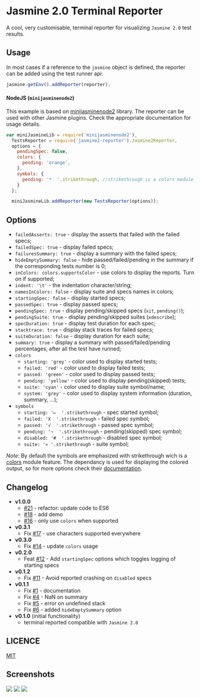 Jasmine 2.0 Terminal Reporter
=============================

A cool, very customisable, terminal reporter for visualizing `Jasmine 2.0` test results.

Usage
-----

In most cases if a reference to the `jasmine` object is defined, the reporter can be added using the test runner api:

```javascript
jasmine.getEnv().addReporter(reporter);
```

#### NodeJS (`minijasminenode2`\)

This example is based on [minijasminenode2](https://github.com/juliemr/minijasminenode/tree/jasmine2) library. The reporter can be used with other Jasmine plugins. Check the appropriate documentation for usage details.

```javascript
var miniJasmineLib = require('minijasminenode2'),
  TestsReporter = require('jasmine2-reporter').Jasmine2Reporter,
  options = {
    pendingSpec: false,
    colors: {
      pending: 'orange',
    },
    symbols: {
      pending: '*  '.strikethrough, //strikethrough is a colors module feature
    }
  };

  miniJasmineLib.addReporter(new TestsReporter(options));
```

Options
-------

-	`failedAsserts: true` - display the asserts that failed with the failed specs;
-	`failedSpec: true` - display failed specs;
-	`failuresSummary: true` - display a summary with the failed specs;
-	`hideEmptySummary: false` - hide passed/failed/pending in the summary if the corresponding tests number is 0;
-	`inColors: colors.supportsColor` - use colors to display the reports. Turn on if supported;
-	`indent: '\t'` - the indentation character/string;
-	`namesInColors: false` - display suite and specs names in colors;
-	`startingSpec: false` - display started specs;
-	`passedSpec: true` - display passed specs;
-	`pendingSpec: true` - display pending/skipped specs (`xit`, `pending()`);
-	`pendingSuite: true` - display pending/skipped suites (`xdescribe`);
-	`specDuration: true` - display test duration for each spec;
-	`stacktrace: true` - display stack traces for failed specs;
-	`suiteDuration: false` - display duration for each suite;
-	`summary: true` - display a summary with passed/failed/pending percentages, after all the test have runned;
-	`colors`
	-	`starting: 'grey'` - color used to display started tests;
	-	`failed: 'red'` - color used to display failed tests;
	-	`passed: 'green'` - color used to display passed tests;
	-	`pending: 'yellow'` - color used to display pending(skipped) tests;
	-	`suite: 'cyan'` - color used to display suite symbol/name;
	-	`system: 'grey'` - color used to display system information (duration, summary, ...);
-	`symbols`
	-	`starting: '▻  '.strikethrough` - spec started symbol;
	-	`failed: 'X  '.strikethrough` - failed spec symbol;
	-	`passed: '√  '.strikethrough` - passed spec symbol;
	-	`pending: '~  '.strikethrough` - pending(skipped) spec symbol;
	-	`disabled: '#  '.strikethrough` - disabled spec symbol;
	-	`suite: '» '.strikethrough` - suite symbol;

*Note:* By default the symbols are emphasized with strikethrough wich is a [colors](https://www.npmjs.org/package/colors) module feature. The dependancy is used for displaying the colored output, so for more options check their [documentation](https://github.com/Marak/colors.js/blob/master/ReadMe.md).

Changelog
---------

-	**v1.0.0**
	-	[#21](https://github.com/razvanz/jasmine2-reporter/pull/21) - refactor: update code to ES6
	-	[#18](https://github.com/razvanz/jasmine2-reporter/pull/18) - add demo
	-	[#16](https://github.com/razvanz/jasmine2-reporter/pull/16) - only use `colors` when supported
-	**v0.3.1**
	-	Fix [#17](https://github.com/razvanz/jasmine2-reporter/pull/17) - use characters supported everywhere
-	**v0.3.0**
	-	Fix [#14](https://github.com/razvanz/jasmine2-reporter/pull/14) - update `colors` usage
-	**v0.2.0**
	-	Feat [#12](https://github.com/razvanz/jasmine2-reporter/pull/12) - Add `startingSpec` options which toggles logging of starting specs
-	**v0.1.2**
	-	Fix [#11](https://github.com/razvanz/jasmine2-reporter/pull/11) - Avoid reported crashing on `disabled` specs
-	**v0.1.1**
	-	Fix [#1](https://github.com/razvanz/jasmine2-reporter/issues/1) - documentation
	-	Fix [#4](https://github.com/razvanz/jasmine2-reporter/issues/4) - NaN on summary
	-	Fix [#5](https://github.com/razvanz/jasmine2-reporter/issues/5) - error on undefined stack
	-	Fix [#6](https://github.com/razvanz/jasmine2-reporter/issues/6) - added `hideEmptySummary` option
-	**v0.1.0** (initial functionality)
	-	terminal reported compatible with `Jasmine 2.0`

LICENCE
-------

[MIT](https://github.com/razvanz/jasmine2-reporter/blob/master/LICENSE)

Screenshots
-----------

![](https://github.com/razvanz/jasmine2-reporter/blob/master/screenshots/1.png) ![](https://github.com/razvanz/jasmine2-reporter/blob/master/screenshots/2.png) ![](https://github.com/razvanz/jasmine2-reporter/blob/master/screenshots/3.png)
